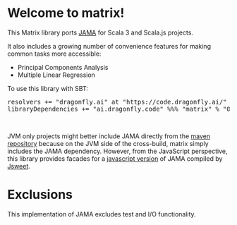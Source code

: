 # Welcome to matrix!

This Matrix library ports <a href="https://math.nist.gov/javanumerics/jama/">JAMA</a> for Scala 3 and Scala.js projects.

It also includes a growing number of convenience features for making common tasks more accessible:
  - Principal Components Analysis
  - Multiple Linear Regression

To use this library with SBT:

<pre>
resolvers += "dragonfly.ai" at "https://code.dragonfly.ai/"
libraryDependencies += "ai.dragonfly.code" %%% "matrix" % "0.32"
</pre><br />

JVM only projects might better include JAMA directly from the <a href="https://mvnrepository.com/artifact/gov.nist.math/jama/1.0.3">maven repository</a> because on the JVM side of the cross-build, matrix simply includes the JAMA dependency.  However, from the JavaScript perspective, this library provides facades for a <a href="https://github.com/dragonfly-ai/JamaJS/blob/master/README.md">javascript version</a> of JAMA compiled by <a href="http://www.jsweet.org">Jsweet</a>.

# Exclusions

This implementation of JAMA excludes test and I/O functionality.
